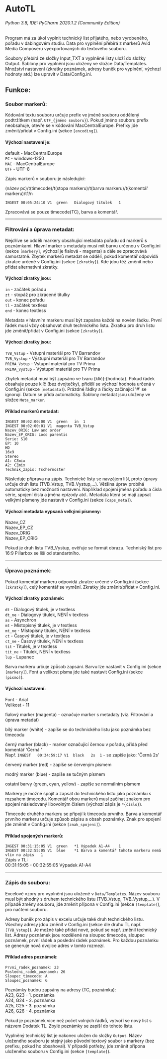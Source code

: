 # AutoTL

###### _Python 3.8, IDE: PyCharm 2020.1.2 (Community Edition)_

Program má za úkol vyplnit technický list přijatého, nebo vyrobeného, pořadu v dabingovém studiu. 
Data pro vyplnění přebírá z markerů Avid Media Composeru vyexportovaných do textového souboru.

Soubory přebírá ze složky Input_TXT a vyplněné listy uloží do složky Output.
Šablony pro vyplnění jsou uloženy ve složce Data/Templates. Množství nastavení (zkratky poznámek,
adresy buněk pro vyplnění, výchozí hodnoty atd.) lze upravit v Data/Config.ini.

## Funkce:

### Soubor markerů:

Kódování textu souboru určuje prefix ve jméně souboru oddělený podtržítkem (např. `UTF_{jméno souboru}`).
Pokud jméno souboru prefix neobsahuje,
otevře se v kódování MacCentralEurope. Prefixy jde změnit/přidat v Config.ini (sekce `[encoding]`).

#### Výchozí nastavení je:<br/>
default - MacCentralEurope<br/>
`PC` - windows-1250<br/>
`MAC` - MacCentralEurope<br/>
`UTF` - UTF-8

Zápis markerů v souboru je následující:

(název pc)/t(timecode)/t(stopa markeru)/t(barva markeru)/t(komentář markeru)/t1/n

`INGEST	00:05:24:10	V1	green	Dialogový titulek	1`

Zpracovává se pouze timecode(TC), barva a komentář.
___
### Filtrování a úprava metadat:

Nejdříve se oddělí markery obsahující metadata pořadu
od markerů s poznámkami. Hlavní marker s metadaty musí mít barvu určenou v Config.ini (sekce `[markery]`,
výchozí je fialová - magenta) a dále se zpracovává samostatně.
Zbytek markerů metadat se oddělí, pokud komentář odpovídá zkratce určené v Config.ini (sekce `[zkratky]`).
Kde jdou též změnit nebo přidat alternativní zkratky.

#### Výchozí zkratky jsou:<br/>
`in` - začátek pořadu<br/>
`zt` - stopáž pro zkrácené titulky<br/>
`out` - konec pořadu<br/>
`tl` - začátek textless<br/>
`end` - konec textless

Metadata v hlavním markeru musí být zapsána každé na novém řádku. První řádek musí vždy obsahovat druh
technického listu. Zkratku pro druh listu jde změnit/přidat v Config.ini (sekce `[zkratky]`).

#### Výchozí zkratky jsou:<br/>
`TVB_Vstup` - Vstupní materiál pro TV Barrandov<br/>
`TVB_Vystup` - Výstupní materiál pro TV Barrandov<br/>
`PRIMA_Vstup` - Vstupní materiál pro TV Prima<br/>
`PRIMA_Vystup` - Výstupní materiál pro TV Prima

Zbytek metadat musí být zapsáno ve tvaru {klíč}:{hodnota}. Pokud řádek obsahuje pouze klíč (bez dvojtečky),
přidělí se výchozí hodnota určená v Config.ini (sekce `[metadata]`). Prázdné řádky a řádky začínající '#' se ignorují.
Datum se přidá automaticky. Šablony metadat jsou uloženy ve složce `Meta_marker`.

#### Příklad markerů metadat:<br/>
`INGEST	00:02:00:00	V1	green	in	1`<br/>
`INGEST	00:02:00:01	V1	magenta	TVB_Vstup`<br/>
`Nazev_ORIG: Law and order`<br/>
`Nazev_EP_ORIG: Loco parentis`<br/>
`Serie: S10`<br/>
`EP: 10`<br/>
`HD`<br/>
`16x9`<br/>
`Stereo`<br/>
`A1: CZmix`<br/>
`A2: CZmix`<br/>
`Technik_zapis: Tschernoster`<br/>

Následuje příprava na zápis. Technické listy se navzájem liší, proto úpravy určuje druh listu
(TVB_Vstup, TVB_Vystup,...). Většina úprav probíhá automaticky bez možnosti nastavení.
Například spojení jména pořadu a čísla série, spojení čísla a jména epizody atd..
Metadata která se mají zapsat velkými písmeny jde nastavit v Config.ini (sekce `[caps_meta]`).

#### Výchozí metadata vypsaná velkými písmeny:<br/>
Nazev_CZ<br/>
Nazev_EP_CZ<br/>
Nazev_ORIG<br/>
Nazev_EP_ORIG

Pokud je druh listu TVB_Vystup, ověřuje se formát obrazu. Techniský list pro 16:9 Pillarbox se liší od standartního.
___
### Úprava poznámek:

Pokud komentář markeru odpovídá zkratce určené v Config.ini (sekce `[zkratky]`), celý komentář se vymění.
Zkratky jde změnit/přidat v Config.ini.

#### Výchozí zkratky poznámek:<br/>
`dt` - Dialogový titulek, je v textless<br/>
`dt_ne` - Dialogový titulek, NENÍ v textless<br/>
`as` - Asynchron<br/>
`mt` - Místopisný titulek, je v textless<br/>
`mt_ne` - Místopisný titulek, NENÍ v textless<br/>
`ct` - Časový titulek, je v textless<br/>
`ct_ne` - Časový titulek, NENÍ v textless<br/>
`tit` - Titulek, je v textless<br/>
`tit_ne` - Titulek, NENÍ v textless<br/>
`lup` - Lupanec

Barva markeru určuje způsob zapsání. Barvu lze nastavit v Config.ini (sekce `[markery]`).
Font a velikost písma jde také nastavit Config.ini (sekce `[pismo]`).

#### Výchozí nastavení:<br/>
Font - Arial<br/>
Velikost - 11

fialový marker (magenta) - označuje marker s metadaty (viz. Filtrování a úprava metadat)

bílý marker (white) - zapíše se do technického listu jako poznámka bez timecodu<br/>

černý marker (black) - marker označující černou v pořadu, přidá před komentář 'Černá '<br/>
Např. `INGEST	00:34:59:17	V1	black	2s	1` - se zapíše jako: 'Černá 2s'

červený marker (red) - zapíše se červeným písmem

modrý marker (blue) - zapíše se tučným písmem

ostatní barvy (green, cyan, yellow) - zapíše se normálním písmem

Markery je možné spojit a zapsat do technického listu jako poznámku s rozsahem timecodu.
Komentář obou markerů musí začínat znakem pro spojení následovaný libovolným číslem (výchozí zápis je `*{číslo}`).

Timecode druhého markeru se připojí k timecodu prvního. Barva a komentář prvního markeru určuje způsob zápisu
a obsah poznámky. Znak pro spojení jde změnit v Config.ini (sekce `[znak_spojeni]`).

#### Příklad spojených markerů:<br/>
`INGEST	00:31:15:05	V1	green	*1 Výpadek A1-A4	1`<br/>
`INGEST	00:32:55:05	V1	blue	*1 Barva a komentář tohoto markeru nemá vliv na zápis	1`<br/>
Zápis v TL:<br/>
00:31:15:05 - 00:32:55:05 Výpadek A1-A4
___
### Zápis do souboru:

Excelové vzory pro vyplnění jsou uložené v `Data/Templates`. Název souboru musí být shodný s druhem technického listu
(TVB_Vstup, TVB_Vystup,...). V případě změny souboru, jde změnit přípona v Config.ini (sekce `[template]`),
pro načtení souboru.

Adresy buněk pro zápis v excelu určuje také druh technického listu. Všechny adresy jdou změnit v Config.ini
(sekce dle druhu TL např.`[TVB_Vstup]`). Je možné také přidat nové, pokud se např. změnil technický list.
Adresy poznámek jsou rozdělené na sloupec timecode, sloupec poznámek, první rádek a poslední rádek poznámek.
Pro každou poznámku se generuje nová dvojice adres v tomto rozmezí.

#### Příklad adres poznámek:<br/>
`Prvni_radek_poznamek: 23`<br/>
`Posledni_radek_poznamek: 26`<br/>
`Sloupec_timecode: A`<br/>
`Sloupec_poznamek: G`<br/>

Poznámky budou zapsány na adresy (TC, poznámka):<br/>
A23, G23 - 1. poznámka<br/>
A24, G24 - 2. poznámka<br/>
A25, G25 - 3. poznámka<br/>
A26, G26 - 4. poznámka<br/>

Pokud je poznámek více než počet volných řádků, vytvoří se nový list s názvem Dodatek TL.
Zbylé poznámky se zapíší do tohoto listu.

Vyplněný technický list je nakonec uložen do složky `Output`. Název uloženého souboru je stejný jako původní textový
soubor s markery (bez prefixu, pokud ho obsahoval). V případě potřeby, jde změnit přípona uloženého souboru v Config.ini
(sekce `[template]`).
